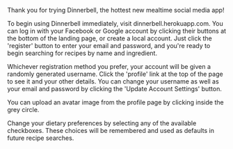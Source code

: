 Thank you for trying Dinnerbell, the hottest new mealtime social media app!

To begin using Dinnerbell immediately, visit dinnerbell.herokuapp.com.  You can log in with your Facebook or Google account by clicking their buttons at the bottom of the landing page, or create a local account.  Just click the 'register' button to enter your email and password, and you're ready to begin searching for recipes by name and ingredient.

Whichever registration method you prefer, your account will be given a randomly generated username.  Click the 'profile' link at the top of the page to see it and your other details.  You can change your username as well as your email and password by clicking the 'Update Account Settings' button.

You can upload an avatar image from the profile page by clicking inside the grey circle. 

Change your dietary preferences by selecting any of the available checkboxes.  These choices will be remembered and used as defaults in future recipe searches. 